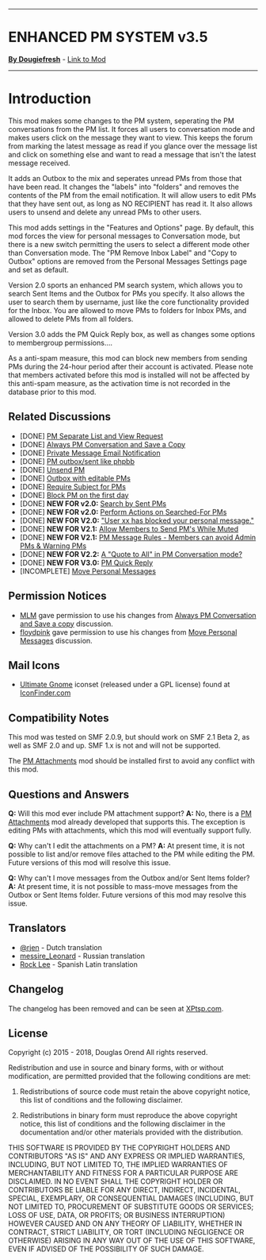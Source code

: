 -------

# ENHANCED PM SYSTEM v3.5

[**By Dougiefresh**](http://www.simplemachines.org/community/index.php?action=profile;u=253913) - [Link to Mod](http://custom.simplemachines.org/mods/index.php?mod=3736)

-------

# Introduction
This mod makes some changes to the PM system, seperating the PM conversations from the PM list.  It forces all users to conversation mode and makes users click on the message they want to view.  This keeps the forum from marking the latest message as read if you glance over the message list and click on something else and want to read a message that isn't the latest message received.

It adds an Outbox to the mix and seperates unread PMs from those that have been read.  It changes the "labels" into "folders" and removes the contents of the PM from the email notification.  It will allow users to edit PMs that they have sent out, as long as NO RECIPIENT has read it.  It also allows users to unsend and delete any unread PMs to other users.

This mod adds settings in the "Features and Options" page.  By default, this mod forces the view for personal messages to Conversation mode, but there is a new switch permitting the users to select a different mode other than Conversation mode.  The "PM Remove Inbox Label" and "Copy to Outbox" options are removed from the Personal Messages Settings page and set as default.

Version 2.0 sports an enhanced PM search system, which allows you to search Sent Items and the Outbox for PMs you specify.  It also allows the user to search them by username, just like the core functionality provided for the Inbox.  You are allowed to move PMs to folders for Inbox PMs, and allowed to delete PMs from all folders.

Version 3.0 adds the PM Quick Reply box, as well as changes some options to membergroup permissions....

As a anti-spam measure, this mod can block new members from sending PMs during the 24-hour period after their account is activated.  Please note that members activated before this mod is installed will not be affected by this anti-spam measure, as the activation time is not recorded in the database prior to this mod.

## Related Discussions

- [DONE] [PM Separate List and View Request](http://www.simplemachines.org/community/index.php?topic=420396)
- [DONE] [Always PM Conversation and Save a Copy](http://www.simplemachines.org/community/index.php?topic=427762)
- [DONE] [Private Message Email Notification](http://www.simplemachines.org/community/index.php?topic=426840)
- [DONE] [PM outbox/sent like phpbb](http://www.simplemachines.org/community/index.php?topic=128571)
- [DONE] [Unsend PM](http://www.simplemachines.org/community/index.php?topic=29990)
- [DONE] [Outbox with editable PMs](http://www.simplemachines.org/community/index.php?topic=403840)
- [DONE] [Require Subject for PMs](http://www.simplemachines.org/community/index.php?topic=333117)
- [DONE] [Block PM on the first day](http://www.simplemachines.org/community/index.php?topic=460098)
- [DONE] **NEW FOR v2.0:** [Search by Sent PMs](http://www.simplemachines.org/community/index.php?topic=498600)
- [DONE] **NEW FOR v2.0:** [Perform Actions on Searched-For PMs](http://www.simplemachines.org/community/index.php?topic=521508.msg3713864#msg3713864)
- [DONE] **NEW FOR V2.0:** ["User xx has blocked your personal message."](http://www.simplemachines.org/community/index.php?topic=478886)
- [DONE] **NEW FOR V2.1:** [Allow Members to Send PM's While Muted](http://www.simplemachines.org/community/index.php?topic=412263)
- [DONE] **NEW FOR V2.1:** [PM Message Rules - Members can avoid Admin PMs & Warning PMs](http://www.simplemachines.org/community/index.php?topic=412757)
- [DONE] **NEW FOR V2.2:** [A "Quote to All" in PM Conversation mode?](http://www.simplemachines.org/community/index.php?topic=503208.msg3539234#msg3539234)
- [DONE] **NEW FOR V3.0:** [PM Quick Reply](http://www.simplemachines.org/community/index.php?topic=521508.msg3804931#msg3804931)
- [INCOMPLETE] [Move Personal Messages](http://www.simplemachines.org/community/index.php?topic=295253)

## Permission Notices

- [MLM](http://www.simplemachines.org/community/index.php?action=profile;u=261314) gave permission to use his changes from [Always PM Conversation and Save a copy](http://www.simplemachines.org/community/index.php?topic=427762) discussion.
- [floydpink](http://www.simplemachines.org/community/index.php?action=profile;u=73143) gave permission to use his changes from [Move Personal Messages](http://www.simplemachines.org/community/index.php?topic=295253) discussion.

## Mail Icons

- [Ultimate Gnome](http://code.google.com/p/ultimate-gnome/) iconset (released under a GPL license) found at [IconFinder.com](http://www.iconfinder.com/search/?q=mail+iconset%3AUltimateGnome)

## Compatibility Notes
This mod was tested on SMF 2.0.9, but should work on SMF 2.1 Beta 2, as well as SMF 2.0 and up.  SMF 1.x is not and will not be supported.

The [PM Attachments](http://custom.simplemachines.org/mods/index.php?mod=1974) mod should be installed first to avoid any conflict with this mod.

## Questions and Answers
**Q:** Will this mod ever include PM attachment support?
**A:** No, there is a [PM Attachments](http://custom.simplemachines.org/mods/index.php?mod=1974) mod already developed that supports this.  The exception is editing PMs with attachments, which this mod will eventually support fully.

**Q:** Why can't I edit the attachments on a PM?
**A:** At present time, it is not possible to list and/or remove files attached to the PM while editing the PM.  Future versions of this mod will resolve this issue.

**Q:** Why can't I move messages from the Outbox and/or Sent Items folder?
**A:** At present time, it is not possible to mass-move messages from the Outbox or Sent Items folder.  Future versions of this mod may resolve this issue.

## Translators

- [@rjen](http://www.simplemachines.org/community/index.php?action=profile;u=287786) - Dutch translation
- [messire_Leonard](https://www.simplemachines.org/community/index.php?action=profile;u=431601) - Russian translation
- [Rock Lee](https://www.simplemachines.org/community/index.php?action=profile;u=322597) - Spanish Latin translation

## Changelog
The changelog has been removed and can be seen at [XPtsp.com](http://www.xptsp.com/board/index.php?topic=8.msg133#msg133).

## License
Copyright (c) 2015 - 2018, Douglas Orend
All rights reserved.

Redistribution and use in source and binary forms, with or without modification, are permitted provided that the following conditions are met:

1. Redistributions of source code must retain the above copyright notice, this list of conditions and the following disclaimer.

2. Redistributions in binary form must reproduce the above copyright notice, this list of conditions and the following disclaimer in the documentation and/or other materials provided with the distribution.

THIS SOFTWARE IS PROVIDED BY THE COPYRIGHT HOLDERS AND CONTRIBUTORS "AS IS" AND ANY EXPRESS OR IMPLIED WARRANTIES, INCLUDING, BUT NOT LIMITED TO, THE IMPLIED WARRANTIES OF MERCHANTABILITY AND FITNESS FOR A PARTICULAR PURPOSE ARE DISCLAIMED. IN NO EVENT SHALL THE COPYRIGHT HOLDER OR CONTRIBUTORS BE LIABLE FOR ANY DIRECT, INDIRECT, INCIDENTAL, SPECIAL, EXEMPLARY, OR CONSEQUENTIAL DAMAGES (INCLUDING, BUT NOT LIMITED TO, PROCUREMENT OF SUBSTITUTE GOODS OR SERVICES; LOSS OF USE, DATA, OR PROFITS; OR BUSINESS INTERRUPTION) HOWEVER CAUSED AND ON ANY THEORY OF LIABILITY, WHETHER IN CONTRACT, STRICT LIABILITY, OR TORT (INCLUDING NEGLIGENCE OR OTHERWISE) ARISING IN ANY WAY OUT OF THE USE OF THIS SOFTWARE, EVEN IF ADVISED OF THE POSSIBILITY OF SUCH DAMAGE.

